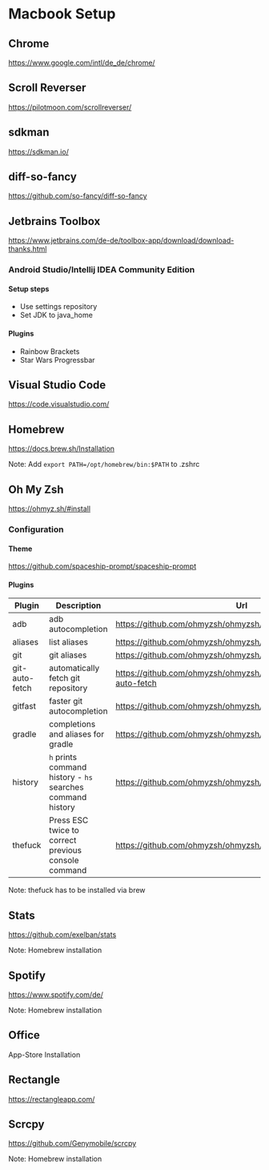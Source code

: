 # Macbook Setup

## Chrome
https://www.google.com/intl/de_de/chrome/

## Scroll Reverser
https://pilotmoon.com/scrollreverser/

## sdkman
https://sdkman.io/

## diff-so-fancy
https://github.com/so-fancy/diff-so-fancy

## Jetbrains Toolbox
https://www.jetbrains.com/de-de/toolbox-app/download/download-thanks.html

### Android Studio/Intellij IDEA Community Edition

#### Setup steps
* Use settings repository
* Set JDK to java_home

#### Plugins
* Rainbow Brackets
* Star Wars Progressbar

## Visual Studio Code
https://code.visualstudio.com/

## Homebrew
https://docs.brew.sh/Installation

Note: Add `export PATH=/opt/homebrew/bin:$PATH` to .zshrc

## Oh My Zsh
https://ohmyz.sh/#install

### Configuration

#### Theme
https://github.com/spaceship-prompt/spaceship-prompt

#### Plugins

| Plugin  | Description | Url |
| ------------- | ------------- | ------------- |
| adb | adb autocompletion | https://github.com/ohmyzsh/ohmyzsh/tree/master/plugins/adb |
| aliases  | list aliases | https://github.com/ohmyzsh/ohmyzsh/tree/master/plugins/aliases |
| git  | git aliases | https://github.com/ohmyzsh/ohmyzsh/tree/master/plugins/git |
| git-auto-fetch  | automatically fetch git repository | https://github.com/ohmyzsh/ohmyzsh/tree/master/plugins/git-auto-fetch |
| gitfast  | faster git autocompletion | https://github.com/ohmyzsh/ohmyzsh/tree/master/plugins/gitfast |
| gradle  | completions and aliases for gradle | https://github.com/ohmyzsh/ohmyzsh/tree/master/plugins/gradle |
| history  | `h` prints command history - `hs` searches command history | https://github.com/ohmyzsh/ohmyzsh/tree/master/plugins/history |
| thefuck  | Press ESC twice to correct previous console command | https://github.com/ohmyzsh/ohmyzsh/tree/master/plugins/thefuck |

Note: thefuck has to be installed via brew

## Stats
https://github.com/exelban/stats

Note: Homebrew installation

## Spotify
https://www.spotify.com/de/

Note: Homebrew installation

## Office
App-Store Installation

## Rectangle
https://rectangleapp.com/

## Scrcpy
https://github.com/Genymobile/scrcpy

Note: Homebrew installation

